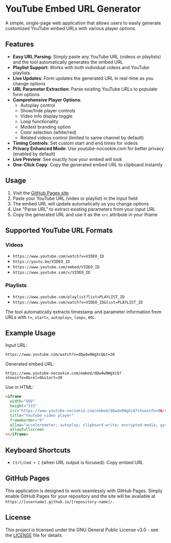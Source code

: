 # YouTube Embed URL Generator

A simple, single-page web application that allows users to easily generate customized YouTube embed URLs with various player options.

## Features

- **Easy URL Parsing**: Simply paste any YouTube URL (videos or playlists) and the tool automatically generates the embed URL
- **Playlist Support**: Works with both individual videos and YouTube playlists
- **Live Updates**: Form updates the generated URL in real-time as you change options
- **URL Parameter Extraction**: Parse existing YouTube URLs to populate form options
- **Comprehensive Player Options**:
  - Autoplay control
  - Show/hide player controls
  - Video info display toggle
  - Loop functionality
  - Modest branding option
  - Color selection (white/red)
  - Related videos control (limited to same channel by default)
- **Timing Controls**: Set custom start and end times for videos
- **Privacy Enhanced Mode**: Use youtube-nocookie.com for better privacy (enabled by default)
- **Live Preview**: See exactly how your embed will look
- **One-Click Copy**: Copy the generated embed URL to clipboard instantly

## Usage

1. Visit the [GitHub Pages site](https://nosilleg.github.io/youtube-player-options/)
2. Paste your YouTube URL (video or playlist) in the input field
3. The embed URL will update automatically as you change options
4. Use "Parse URL" to extract existing parameters from your input URL
5. Copy the generated URL and use it as the `src` attribute in your iframe

## Supported YouTube URL Formats

### Videos

- `https://www.youtube.com/watch?v=VIDEO_ID`
- `https://youtu.be/VIDEO_ID`
- `https://www.youtube.com/embed/VIDEO_ID`
- `https://www.youtube.com/v/VIDEO_ID`

### Playlists

- `https://www.youtube.com/playlist?list=PLAYLIST_ID`
- `https://www.youtube.com/watch?v=VIDEO_ID&list=PLAYLIST_ID`

The tool automatically extracts timestamp and parameter information from URLs with `t=`, `start=`, `autoplay=`, `loop=`, etc.

## Example Usage

Input URL:

```
https://www.youtube.com/watch?v=dQw4w9WgXcQ&t=30
```

Generated embed URL:

```
https://www.youtube-nocookie.com/embed/dQw4w9WgXcQ?showinfo=0&rel=0&start=30
```

Use in HTML:

```html
<iframe
  width="560"
  height="315"
  src="https://www.youtube-nocookie.com/embed/dQw4w9WgXcQ?showinfo=0&rel=0&start=30"
  title="YouTube video player"
  frameborder="0"
  allow="accelerometer; autoplay; clipboard-write; encrypted-media; gyroscope; picture-in-picture; web-share"
  allowfullscreen
></iframe>
```

## Keyboard Shortcuts

- `Ctrl/Cmd + C` (when URL output is focused): Copy embed URL

## GitHub Pages

This application is designed to work seamlessly with GitHub Pages. Simply enable GitHub Pages for your repository and the site will be available at `https://[username].github.io/[repository-name]/`.

## License

This project is licensed under the GNU General Public License v3.0 - see the [LICENSE](LICENSE) file for details.
